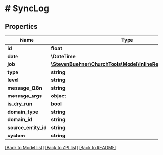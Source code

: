 # # SyncLog

## Properties

Name | Type | Description | Notes
------------ | ------------- | ------------- | -------------
**id** | **float** |  |
**date** | **\DateTime** |  |
**job** | [**\StevenBuehner\ChurchTools\Model\InlineResponse200112Job**](InlineResponse200112Job.md) |  |
**type** | **string** |  |
**level** | **string** |  |
**message_i18n** | **string** |  | [optional]
**message_args** | **object** |  | [optional]
**is_dry_run** | **bool** |  |
**domain_type** | **string** |  |
**domain_id** | **string** |  |
**source_entity_id** | **string** |  |
**system** | **string** |  |

[[Back to Model list]](../../README.md#models) [[Back to API list]](../../README.md#endpoints) [[Back to README]](../../README.md)
